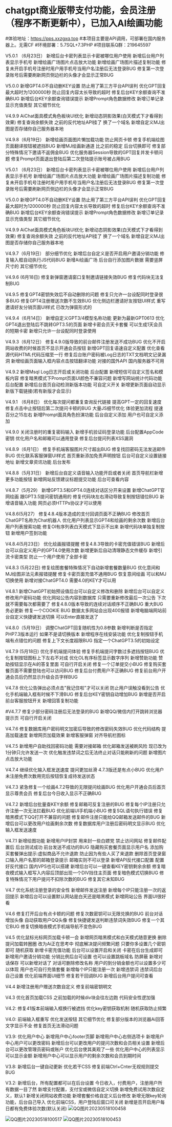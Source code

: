 # chatgpt商业版带支付功能，会员注册（程序不断更新中），已加入AI绘画功能
#体验地址：https://pps.xxzgxq.top
#本项目主要是API调用，可部署在国内服务器上。无需CF
#环境部署：5.7SQL+7.3PHP
#项目联系Q群：219645597

V5.0.1 （6月23日）
新增后台卡密列表显示卡密被哪位用户使用
新增后台用户列表显示手机号
新增绘画广场图片点击放大功能
新增绘画广场图片描述复制功能
修复未开启手机号注册时用户用手机号当用户名注册后无法登录BUG
修复第一次登录账号后需要刷新网页侧边栏的头像才会显示正常BUG

V5.0.0
新增GPT4.0不自动删KEY设置 防止用了第三方平台API误判
优化GPT回复最大超时为1200000秒 防止回复内容太长导致的超时
修复后台KEY余额查询不准确BUG
新增后台KEY余额查询错误提示
新增Prompt角色数据修改
新增订单记录显示充值类型
其它细节优化

V4.9.9
AiChat面具模式角色板块UI优化 新增动态阴影效果(白天模式下才看得到效果)
修复查询余额失效 之前的反代地址API挂了 换了一个域名
新增自定义MJ出图是否存储你自己服务器本地

V4.9.8（6月19日）
新增绘画页面图片懒加载功能 防止网页卡顿
修复手机端绘图页面翻译按钮被遮挡BUG
新增MJ绘画新通道 比之前的稳定 后台切换即可
修复部分特殊情况下邀请不返佣金BUG
优化服务器Session导致的GPT回复并发卡顿问题
修复Prompt页面退出登陆后第二次登陆提示账号被占用BUG

V5.0.1 （6月23日）
新增后台卡密列表显示卡密被哪位用户使用
新增后台用户列表显示手机号
新增绘画广场图片点击放大功能
新增绘画广场图片描述复制功能
修复未开启手机号注册时用户用手机号当用户名注册后无法登录BUG
修复第一次登录账号后需要刷新网页侧边栏的头像才会显示正常BUG

V5.0.0
新增GPT4.0不自动删KEY设置 防止用了第三方平台API误判
优化GPT回复最大超时为1200000秒 防止回复内容太长导致的超时
修复后台KEY余额查询不准确BUG
新增后台KEY余额查询错误提示
新增Prompt角色数据修改
新增订单记录显示充值类型
其它细节优化

V4.9.9
AiChat面具模式角色板块UI优化 新增动态阴影效果(白天模式下才看得到效果)
修复查询余额失效 之前的反代地址API挂了 换了一个域名
新增自定义MJ出图是否存储你自己服务器本地

V4.9.7（6月19日）
部分细节优化
新增后台自定义是否开启用户邀请分销功能
修复输入框自动执行JS代码BUG
新增Ai绘画广场 后台自行添加图片数据 需要竖屏尺寸的
其它细节优化

V4.9.6 (6月18日)
修复新弹窗邀请窗口复制邀请链接失效BUG
修复代码块无法复制BUG

V4.9.5
修复GPT4密钥失效后不自动删除的问题
修复只允许一台设配同时登录很多BUG
修复GPT4注册赠送次数不生效BUG
优化侧边栏邀请好友按钮UI样式
重写邀请好友分销页面UI样式 已改为弹窗形式的


V4.9.4（6月14日）
新增自定义GPT3/4模型名称功能 更新为最新GPT0613
优化GPT4退出登陆后不跳转GPT3.5的页面
新增卡密会员天卡套餐 可以生成1天会员的短期卡密
新增只允许一台设配同时登录使用

V4.9.3（6月12日）
修复4.9.0版导致的前台邮件注册发送不成功BUG
优化不开启网站收费的时候首页不显示开通会员按钮
新增GPT回复语速自定义配置
优化查看源代码HTML代码压缩至一行
修复后台账户密码被Log日志的TXT文档明文记录漏洞
新增绘画页面输入框内容点击按钮翻译功能 对接的国外API 国内服务器不可用

V4.9.2
新增Msql Log日志开启或关闭功能 后台配置
新增短信可自定义签名和模板内容
修复暗黑模式下Prompt页面UI颜色不兼容问题
新增写网站统计代码功能 后台配置
新增后台首页自动检测新版本功能 可自定义开关
新增更新页面自动显示新版下载链接(若有新版才会显示)

V4.9.1 （6月8日）
优化每次提问都重复查询反代链接 提高GPT一定的回复速度
修复点击中止按钮后第二次提问卡顿的BUG
大量JS细节优化 体验更加流程 提速百分之15左右
新增Prompt面具角色扮演功能 后台自定义添加 用户也可自定义添加

V4.9.0
关闭注册时的重复密码输入
新增手机验证码登录功能 后台配置AppCode密钥
优化用户名和邮箱可以通用登录
修复后台提问列表XSS漏洞

V4.8.9（6月1日）
修复手机端客服图片尺寸超出BUG
修复找回密码无法发送邮件BUG
优化联系客服弹窗UI样式
首页重新添加免责声明按钮 后台可自定义设置链接地址
新增文章资讯功能 后台发布

V4.8.8（5月31日）
新增后台自定义语音输入功能开启或者关闭
首页导航栏新增更多功能按钮
新增网站反馈建议标题提交功能 后台可查看内容

V4.8.7（5月29）
新增GPT3.5和GPT4.0连续对话区分开来设置
新增ChatGPT官网绘画 跟GPT3.5提问密钥通用的
修复代码块左右滑动导致复制按钮错位BUG
新增语音输入功能 网页必须HTTPs协议才可以使用

V4.8.6(5月27）
修复4.8.4版本造成的支付回调页面不正确BUG
修改首页ChatGPT名称为Chat机器人
优化用户列表显示GPT4和绘画的剩余次数
新增后台用户列表搜索功能
修复Ol有序列表白天模式下显示不出来
新增代码块单独复制按钮
新增用户签到功能

V4.8.4(5月23日）
优化绘画报错提醒
修复4.8.3导致的卡密充值错误BUG
新增后台可以自定义用户的GPT4.0使用次数
新增更新后自动清理静态文件缓存
新增引流卡密类型 防止一个用户使用了全部卡密

V4.8.3 (5月22日)
修复绘图套餐特殊情况下自动新增套餐数量BUG
优化意间和MJ绘图非法元素报错提醒
修复卡密页面充值不通用BUG
恢复意间绘画 可以和MJ切换使用
新增对接ChatGPT4.0 需要4.0的KEY才可以用

V4.8.1
新增ChatGPT初始预设值后台可以自定义修改和删除
新增后台可以自定义修改用户密码功能
优化网站公告内容到数据库 只需要重新修改最后一次公告 下次就不需要每次都需要了
修复4.8.0版本导致的连续对话顺序不正确BUG 重大BUG 务必更新
修复一个COOKIE BUG 数据太多网站会出现400报错
新增电脑端网站前台自定义快捷键发送切换 可以Enter直接发送了

V4.8.0（5月19日）
调整ChatGPT回复随机性为0.8参数
新增判断是否指定PHP7.3版本运行 如果不是请切换版本
新增程序在线安装功能
优化复制按钮手机端有点错位的问题
修复上下文长度超限BUG
指定一个ChatGPT3.5的初始设定

V4.7.9 (5月18日)
优化手机端提问体验
修复手机端提问字数过多遮挡按钮BUG
优化复制按钮图标上下左右不对成
优化OL有序标签显示数字序列
新增赞助功能 赞助按钮显示在Ai的答复里面 可自行开启关闭
修复一个订单提交小BUG
修复购买套餐页面不需要登陆也可以访问BUG
修复后台付费用户不正确BUG
修复前台用户开通会员后仍然显示升级会员字样BUG

V4.7.8
优化公告弹出必须点击"我记住啦"才可以关闭 防止用户误触没看到公告
优化手机端输入框有时候不下滑BUG
修复后台KEY密钥自动增加BUG
新增是否开启前台客服按钮开关
新增回答复制功能

#V4.7.7
修复少部分密码注册后无法登录的BUG
新增QQ/微信内打开跳转浏览器提示页 可自行开启关闭

V4.7.6
修复数据库用户密码明文加密后导致的修改密码失效BUG
优化代码结构 提高加载速度
新增网页加载效果
新增客服弹窗
对齐导航栏图标

V4.7.5
新增用户自助找回密码功能 需要对接邮箱
优化邮箱发送被刷风险 现已改为1分钟只允许发送一次
优化触发违禁词之后无法终止对话只能刷新的问题
新增图片点击放大功能

V4.7.4
继续优化输入框发送速度 提问更加丝滑 4.7.3版还是有点小BUG
优化用户未注册免费次数用完后按钮恢复成待发送状态

V4.7.3
紧急修复一个绘画4.7.2导致的无限提问绘画BUG
优化用户开通会员后首页显示尊贵会员
修复后台今日收入显示不正确BUG

V4.7.2
新增后台批量查KEY余额
修复邮箱可反复注册的BUG
修复每个IP注册只允许注册一次无法拦截BUG
优化前端UI手机端小BUG
修复SQL语句执行错误
修复暗黑模式下QQ打开不兼容的问题
修复邮件注册只能给QQ邮箱发送邮件的BUG
新增后台可以更改用户绘画剩余次数
修复数据库用户注册后密码明文显示BUG
优化输入框发送速度

V4.7.1
新增绘图功能
新增用户IP封禁 用来封一些白嫖党 禁止访问网站
修复邮件配置后 后台测试成功 前台发送不成功的BUG
隐藏购买套餐页面显示用户名
添加购买套餐弹出提示:虚拟商品不允许退款 防止因为有些人买了来退款
删除首页登录窗口输入用户名那的邮箱登录提示 邮箱实则不可以登录
新增API反代接口配置 配置好反代接口 国内VPS也可以搭建
新增后台可以一键查看KEY密钥剩余余额
修复暗夜模式输入框写入内容后顶部出现一个DIV挡住主页面
修复暗色模式切换BUG
修复特殊情况下用户提问不扣除次数的BUG
修复其它未知BUG

V4.7
优化系统注册登录的安全性
新增邮件发送注册
新增每个IP只能注册一次的返回提示
新增后台可以设置默认网站是白天还是暗黑模式
新增网站公告 界面UI很好看

V4.6
修复打开后台有点卡顿的问题
修复次数密钥可以无限兑换的BUG
前台对话增加头像 自动获取用户QQ头像
修复快捷键发送判断违禁词失效BUG
修复一个其它BUG
修复切换暗夜模式手机端导航不变色BUG

V4.5
优化鼠标光标网页加载卡顿一会
新增网页暗黑模式和白天模式随意更换
删除提问加载转圈圈 改为Ai正在思考中
彻底解决提问频繁问题 只要你多设置几个密钥即可 随机获取
新增卡密充值功能 后台可以设置开启和关闭 卡密在后台生成即可
新增用户邀请分销功能 分销比例后台可设置 也可以设置跳板域名 防屏蔽
新增对话保存 可以新增对话了 对话可删除修改名称
用户的到分销金额也可以设置多少可以体现 用户也可自行充值套餐
新增每个IP只能注册一次
新增违禁词 违禁词后台自己设置
优化前端界面UI细节
修复若干回调BUG
新增后台用户提问可查看

V4.4
新增注册用户赠送次数自定义
修复前端密钥明文

V4.3
优化首页加载CSS 之前加载的时候div块会往左边跑
代码安全性逻加强

V4.2:
修复41版本前端输入框换行被遮挡
优化key密钥获取机制 随机获取防止频繁

V4.0:
前端输入框重写
优化发送按钮
其它细节优化
修复部分版本的浏览器Ai回答文字显示不全
修复首页无法滑动问题

V3.9:
优化用户中心 新增用户中心footer页脚 新增用户中心右侧选项卡
新增用户中心用户可以更改密码
新增后台可以更改用户的提问次数和会员相关设置
新增后台可以更改管理员密码或账户
优化后台使其美观了一些
优化用户中心的列表显示 可以显示金额
新增用户中心可以显示用户的剩余次数和会员到期时间

V3.8:
新增后台一键自动更新
优化若干CSS
修复前端Ctrl+Cnter无视规则提交BUG

V3.2:
新增后台，所有配置都可以在后台设置
今日收入，付费用户，注册用户所有数据一目了然
新增支付配置，支付宝或微信自定义切换
新增免费试用次数自定义，默认1
新增关闭网站收费功能
新增套餐价格自定义后台修改
新增无限key轮询功能，后台自己导入
优化前端CSS，用户登陆后窗口可关闭
新增是否开启用户每日都有免费体验次数(默认关闭)
![QQ图片20230518100458](https://github.com/xt9058/chatgpt-shop/assets/117225908/990f4c63-5591-439d-bd39-5ba5fe3a2d2d)

![QQ图片20230518100517](https://github.com/xt9058/chatgpt-shop/assets/117225908/6c3c31b9-5ddf-40d1-af2e-f061425a6998)
![QQ图片20230518100453](https://github.com/xt9058/chatgpt-shop/assets/117225908/2f646ac3-472e-4394-8543-53a42f96f2a6)
